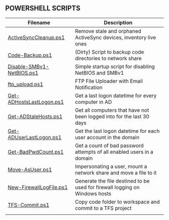 ## POWERSHELL SCRIPTS

| Filename        | Description                                                                          |
|-----------------|--------------------------------------------------------------------------------------|
| [ActiveSyncCleanup.ps1](https://github.com/burmat/burmatscripts/blob/master/powershell/ActiveSyncCleanup.ps1) | Remove stale and orphaned ActiveSync devices, inventory live ones |
| [Code-Backup.ps1](https://github.com/burmat/burmatscripts/blob/master/powershell/Code-Backup.ps1) | (Dirty) Script to backup code directories to network share |
| [Disable-SMBv1-NetBIOS.ps1](https://github.com/burmat/burmatscripts/blob/master/powershell/Disable-SMBv1-NetBIOS.ps1) | Simple startup script for disabling NetBIOS and SMBv1 | 
| [ftp_upload.ps1](https://github.com/burmat/burmatscripts/blob/master/powershell/ftp_upload.ps1) | FTP File Uploader with Email Notification |
| [Get-ADHostsLastLogon.ps1](https://github.com/burmat/burmatscripts/blob/master/powershell/Get-ADHostsLastLogon.ps1) | Get a last logon datetime for every computer in AD |
| [Get-ADStaleHosts.ps1](https://github.com/burmat/burmatscripts/blob/master/powershell/Get-ADStaleHosts.ps1) | Get all computers that have not been logged into for the last 30 days |
| [Get-ADUserLastLogon.ps1](https://github.com/burmat/burmatscripts/blob/master/powershell/Get-ADUserLastLogon.ps1) | Get the last logon datetime for each user account in the domain |
| [Get-BadPwdCount.ps1](https://github.com/burmat/burmatscripts/blob/master/powershell/Get-BadPwdCount.ps1) | Get a count of bad password attempts of all enabled users in a domain |
| [Move-AsUser.ps1](https://github.com/burmat/burmatscripts/blob/master/powershell/Move-AsUser.ps1) | Impersonating a user, mount a network share and move a file to it |
| [New-FirewallLogFile.ps1](https://github.com/burmat/burmatscripts/blob/master/powershell/New-FirewallLogFile.ps1) | Generate the file destined to be used for firewall logging on Windows hosts |
| [TFS-Commit.ps1](https://github.com/burmat/burmatscripts/blob/master/powershell/TFS-Commit.ps1) | Copy code folder to workspace and commit to a TFS project |
|  |  |

